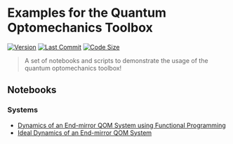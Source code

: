 # Examples for the Quantum Optomechanics Toolbox

[![Version](https://img.shields.io/badge/version-0.9.0-red?style=for-the-badge)](#)
[![Last Commit](https://img.shields.io/github/last-commit/sampreet/qom-examples?style=for-the-badge)](#)
[![Code Size](https://img.shields.io/github/repo-size/sampreet/qom-examples?style=flat-square)](#)

> A set of notebooks and scripts to demonstrate the usage of the quantum optomechanics toolbox!

## Notebooks

### Systems

* [Dynamics of an End-mirror QOM System using Functional Programming](notebooks/systems/dynamics_functional.ipynb)
* [Ideal Dynamics of an End-mirror QOM System](notebooks/systems/dynamics_ideal.ipynb)